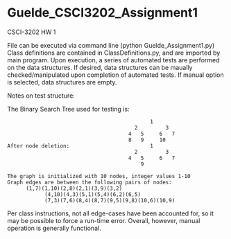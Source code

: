 # Guelde_CSCI3202_Assignment1
CSCI-3202 HW 1

File can be executed via command line (python Guelde_Assignment1.py)  Class definitions are contained in ClassDefinitions.py,
and are imported by main program.  Upon execution, a series of automated tests are performed on the data structures.  If
desired, data structures can be maually checked/manipulated upon completion of automated tests.  If manual option is selected,
data structures are empty.

Notes on test structure:

  The Binary Search Tree used for testing is:         
	                      
                                                  1
	                                         2         3
	                                       4   5     6   7
	                                       8   9     10
	After node deletion:                          1
	                                         2         3
	                                       4   5     6   7
	                                           9
	                                           
	The graph is initialized with 10 nodes, integer values 1-10
	Graph edges are between the following pairs of nodes:
	      (1,7)(1,10)(2,8)(2,1)(3,9)(3,2)
				(4,10)(4,3)(5,1)(5,4)(6,2)(6,5)
				(7,3)(7,6)(8,4)(8,7)(9,5)(9,8)(10,6)(10,9)
				
Per class instructions, not all edge-cases have been accounted for, so it may be possible to force a run-time error.  Overall,
however, manual operation is generally functional.
